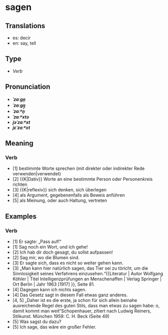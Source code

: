 # sagen
## Translations
- es: decir
- en: say, tell
## Type
- _Verb_
## Pronunciation
- **_ˈzaːɡn̩_**
- **_ˈzaːɡŋ̩_**
- **_ˈzaːʶn̩_**
- **_ˈzaːʶxtə_**
- **_jəˈzaːʶxt_**
- **_jɛˈzaːʶxt_**
## Meaning
### Verb
- [1] bestimmte Worte sprechen (mit direkter oder indirekter Rede verwenden|verwendet)
- [2] {{K|Dativ}} Worte an eine bestimmte Person oder Personenkreis richten
- [3] {{K|reflexiv}} sich denken, sich überlegen
- [4] als Argument, gegebenenfalls als Beweis anführen
- [5] als Meinung, oder auch Haltung, vertreten
## Examples
### Verb
- [1] Er sagte: „Pass auf!“
- [1] Sag noch ein Wort, und ich gehe!
- [2] Ich hab dir doch gesagt, du sollst aufpassen!
- [2] Sag mir, wo die Blumen sind.
- [3] Er sagte sich, dass es nicht so weiter gehen kann.
- [3] „Man kann hier natürlich sagen, das Tier sei zu töricht, um die Sinnlosigkeit seines Verfahrens einzusehen.“<ref>{{Literatur | Autor Wolfgang Köhler | Titel Intelligenzprüfungen an Menschenaffen | Verlag Springer | Ort Berlin | Jahr 1963 [1917] }}, Seite 81.</ref>
- [4] Dagegen kann ich nichts sagen.
- [4] Das Gesetz sagt in diesem Fall etwas ganz anderes.
- [4, 5] „Daher ist es die erste, ja schon für sich allein beinahe ausreichende Regel des guten Stils, dass man etwas zu sagen habe: o, damit kommt man weit“<ref>Schopenhauer, zitiert nach Ludwig Reiners, Stilkunst. München 1959: C. H. Beck (Seite 49)</ref>
- [5] Was sagst du dazu?
- [5] Ich sage, das wäre ein großer Fehler.
